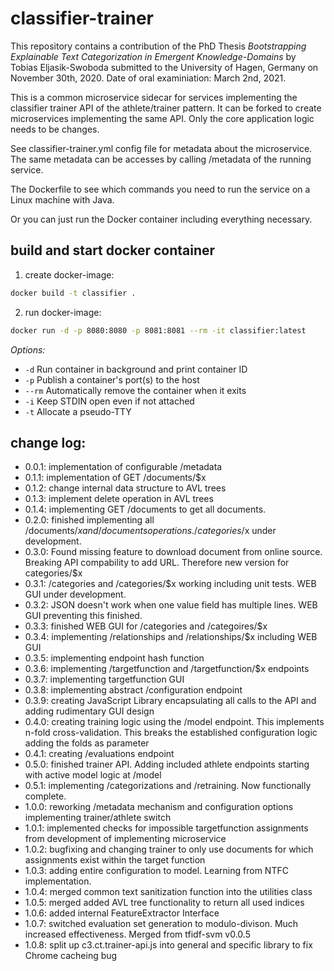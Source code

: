 # classifier-trainer
This repository contains a contribution of the PhD Thesis *Bootstrapping Explainable Text Categorization in Emergent Knowledge-Domains* by Tobias Eljasik-Swoboda submitted to the University of Hagen, Germany on November 30th, 2020. Date of oral examiniation: March 2nd, 2021. 


This is a common microservice sidecar for services implementing the classifier trainer API of the athlete/trainer pattern. It can be forked to create microservices implementing the same API. Only the core application logic needs to be changes.

See classifier-trainer.yml config file for metadata about the microservice. The same metadata can be accesses by calling /metadata of the running service. 

The Dockerfile to see which commands you need to run the service on a Linux machine with Java. 

Or you can just run the Docker container including everything necessary. 

## build and start docker container

1. create docker-image:

```bash
docker build -t classifier .
```

2. run docker-image:

```bash
docker run -d -p 8080:8080 -p 8081:8081 --rm -it classifier:latest
```

*Options:*
- `-d` Run container in background and print container ID 
- `-p` Publish a container's port(s) to the host
- `--rm` Automatically remove the container when it exits
- `-i` Keep STDIN open even if not attached
- `-t` Allocate a pseudo-TTY

## change log:

- 0.0.1: implementation of configurable /metadata
- 0.1.1: implementation of GET /documents/$x
- 0.1.2: change internal data structure to AVL trees
- 0.1.3: implement delete operation in AVL trees
- 0.1.4: implementing GET /documents to get all documents. 
- 0.2.0: finished implementing all /documents/$x and /documents operations. /categories/$x under development.
- 0.3.0: Found missing feature to download document from online source. Breaking API compability to add URL. Therefore new version for categories/$x
- 0.3.1: /categories and /categories/$x working including unit tests. WEB GUI under development.
- 0.3.2: JSON doesn't work when one value field has multiple lines. WEB GUI preventing this finished.
- 0.3.3: finished WEB GUI for /categories and /categoires/$x
- 0.3.4: implementing /relationships and /relationships/$x including WEB GUI
- 0.3.5: implementing endpoint hash function
- 0.3.6: implementing /targetfunction and /targetfunction/$x endpoints
- 0.3.7: implementing targetfunction GUI
- 0.3.8: implementing abstract /configuration endpoint
- 0.3.9: creating JavaScript Library encapsulating all calls to the API and adding rudimentary GUI design 
- 0.4.0: creating training logic using the /model endpoint. This implements n-fold cross-validation. This breaks the established configuration logic adding the folds as parameter
- 0.4.1: creating /evaluations endpoint
- 0.5.0: finished trainer API. Adding included athlete endpoints starting with active model logic at /model
- 0.5.1: implementing /categorizations and /retraining. Now functionally complete. 
- 1.0.0: reworking /metadata mechanism and configuration options implementing trainer/athlete switch
- 1.0.1: implemented checks for impossible targetfunction assignments from development of implementing microservice
- 1.0.2: bugfixing and changing trainer to only use documents for which assignments exist within the target function
- 1.0.3: adding entire configuration to model. Learning from NTFC implementation.
- 1.0.4: merged common text sanitization function into the utilities class
- 1.0.5: merged added AVL tree functionality to return all used indices
- 1.0.6: added internal FeatureExtractor Interface
- 1.0.7: switched evaluation set generation to modulo-divison. Much increased effectiveness. Merged from tfidf-svm v0.0.5
- 1.0.8: split up c3.ct.trainer-api.js into general and specific library to fix Chrome cacheing bug

